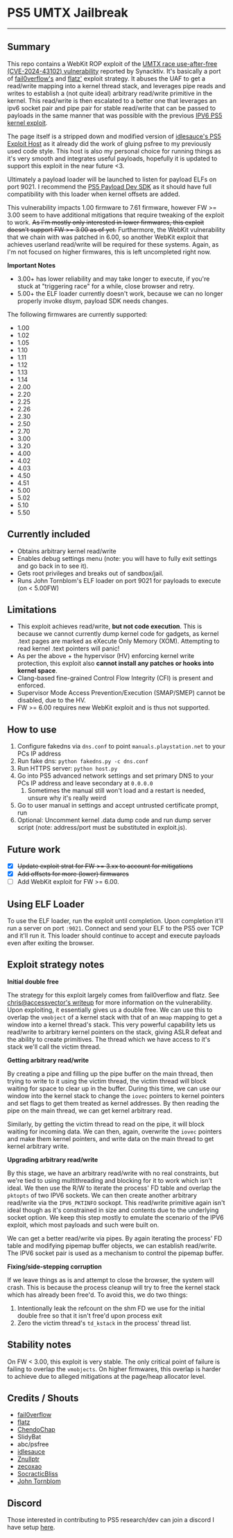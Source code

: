 # PS5 UMTX Jailbreak
---
## Summary
This repo contains a WebKit ROP exploit of the [UMTX race use-after-free (CVE-2024-43102) vulnerability](https://www.freebsd.org/security/advisories/FreeBSD-SA-24:14.umtx.asc) reported by Synacktiv. It's basically a port of [fail0verflow's](https://github.com/fail0verflow/ps5-umtxdbg/) and [flatz'](https://gist.github.com/flatz/89dfe9ed662076742f770f92e95e12a7) exploit strategy. It abuses the UAF to get a read/write mapping into a kernel thread stack, and leverages pipe reads and writes to establish a (not quite ideal) arbitrary read/write primitive in the kernel. This read/write is then escalated to a better one that leverages an ipv6 socket pair and pipe pair for stable read/write that can be passed to payloads in the same manner that was possible with the previous [IPV6 PS5 kernel exploit](https://github.com/Cryptogenic/PS5-IPV6-Kernel-Exploit).

The page itself is a stripped down and modified version of [idlesauce's PS5 Exploit Host](https://github.com/idlesauce/PS5-Exploit-Host) as it already did the work of gluing psfree to my previously used code style. This host is also my personal choice for running things as it's very smooth and integrates useful payloads, hopefully it is updated to support this exploit in the near future <3.

Ultimately a payload loader will be launched to listen for payload ELFs on port 9021. I recommend the [PS5 Payload Dev SDK](https://github.com/ps5-payload-dev/sdk/) as it should have full compatibility with this loader when kernel offsets are added.

This vulnerability impacts 1.00 firmware to 7.61 firmware, however FW >= 3.00 seem to have additional mitigations that require tweaking of the exploit to work. ~~As I'm mostly only interested in lower firmwares, this exploit doesn't support FW >= 3.00 as of yet.~~ Furthermore, the WebKit vulnerability that we chain with was patched in 6.00, so another WebKit exploit that achieves userland read/write will be required for these systems. Again, as I'm not focused on higher firmwares, this is left uncompleted right now.

**Important Notes**
- 3.00+ has lower reliability and may take longer to execute, if you're stuck at "triggering race" for a while, close browser and retry.
- 5.00+ the ELF loader currently doesn't work, because we can no longer properly invoke dlsym, payload SDK needs changes.

The following firmwares are currently supported:
- 1.00
- 1.02
- 1.05
- 1.10
- 1.11
- 1.12
- 1.13
- 1.14
- 2.00
- 2.20
- 2.25
- 2.26
- 2.30
- 2.50
- 2.70
- 3.00
- 3.20
- 4.00
- 4.02
- 4.03
- 4.50
- 4.51
- 5.00
- 5.02
- 5.10
- 5.50

## Currently included
- Obtains arbitrary kernel read/write
- Enables debug settings menu (note: you will have to fully exit settings and go back in to see it).
- Gets root privileges and breaks out of sandbox/jail.
- Runs John Tornblom's ELF loader on port 9021 for payloads to execute (on < 5.00FW)

## Limitations
- This exploit achieves read/write, **but not code execution**. This is because we cannot currently dump kernel code for gadgets, as kernel .text pages are marked as eXecute Only Memory (XOM). Attempting to read kernel .text pointers will panic!
- As per the above + the hypervisor (HV) enforcing kernel write protection, this exploit also **cannot install any patches or hooks into kernel space**.
- Clang-based fine-grained Control Flow Integrity (CFI) is present and enforced.
- Supervisor Mode Access Prevention/Execution (SMAP/SMEP) cannot be disabled, due to the HV.
- FW >= 6.00 requires new WebKit exploit and is thus not supported.

## How to use
1. Configure fakedns via `dns.conf` to point `manuals.playstation.net` to your PCs IP address
2. Run fake dns: `python fakedns.py -c dns.conf`
3. Run HTTPS server: `python host.py`
4. Go into PS5 advanced network settings and set primary DNS to your PCs IP address and leave secondary at `0.0.0.0`
   1. Sometimes the manual still won't load and a restart is needed, unsure why it's really weird
5. Go to user manual in settings and accept untrusted certificate prompt, run
6. Optional: Uncomment kernel .data dump code and run dump server script (note: address/port must be substituted in exploit.js).

## Future work
- [X] ~~Update exploit strat for FW >= 3.xx to account for mitigations~~
- [X] ~~Add offsets for more (lower) firmwares~~
- [ ] Add WebKit exploit for FW >= 6.00.

## Using ELF Loader
To use the ELF loader, run the exploit until completion. Upon completion it'll run a server on port `:9021`. Connect and send your ELF to the PS5 over TCP and it'll run it. This loader should continue to accept and execute payloads even after exiting the browser.

## Exploit strategy notes
**Initial double free**

The strategy for this exploit largely comes from fail0verflow and flatz. See [chris@accessvector's writeup](https://accessvector.net/2024/freebsd-umtx-privesc) for more information on the vulnerability. Upon exploiting, it essentially gives us a double free. We can use this to overlap the `vmobject` of a kernel stack with that of an `mmap` mapping to get a window into a kernel thread's stack. This very powerful capability lets us read/write to arbitrary kernel pointers on the stack, giving ASLR defeat and the ability to create primitives. The thread which we have access to it's stack we'll call the victim thread.

**Getting arbitrary read/write**

By creating a pipe and filling up the pipe buffer on the main thread, then trying to write to it using the victim thread, the victim thread will block waiting for space to clear up in the buffer. During this time, we can use our window into the kernel stack to change the `iovec` pointers to kernel pointers and set flags to get them treated as kernel addresses. By then reading the pipe on the main thread, we can get kernel arbitrary read.

Similarly, by getting the victim thread to read on the pipe, it will block waiting for incoming data. We can then, again, overwrite the `iovec` pointers and make them kernel pointers, and write data on the main thread to get kernel arbitrary write.

**Upgrading arbitrary read/write**

By this stage, we have an arbitrary read/write with no real constraints, but we're tied to using multithreading and blocking for it to work which isn't ideal. We then use the R/W to iterate the process' FD table and overlap the `pktopts` of two IPV6 sockets. We can then create another arbitrary read/write via the `IPV6_PKTINFO` sockopt. This read/write primitive again isn't ideal though as it's constrained in size and contents due to the underlying socket option. We keep this step mostly to emulate the scenario of the IPV6 exploit, which most payloads and such were built on.

We can get a better read/write via pipes. By again iterating the process' FD table and modifying pipemap buffer objects, we can establish read/write. The IPV6 socket pair is used as a mechanism to control the pipemap buffer.

**Fixing/side-stepping corruption**

If we leave things as is and attempt to close the browser, the system will crash. This is because the process cleanup will try to free the kernel stack which has already been free'd. To avoid this, we do two things:

1. Intentionally leak the refcount on the shm FD we use for the initial double free so that it isn't free'd upon process exit
2. Zero the victim thread's `td_kstack` in the process' thread list.

## Stability notes
On FW < 3.00, this exploit is very stable. The only critical point of failure is failing to overlap the `vmobjects`. On higher firmwares, this overlap is harder to achieve due to alleged mitigations at the page/heap allocator level.

## Credits / Shouts
- [fail0verflow](https://fail0verflow.com/blog/)
- [flatz](https://x.com/flat_z)
- [ChendoChap](https://github.com/ChendoChap)
- SlidyBat
- abc/psfree
- [idlesauce](https://github.com/idlesauce)
- [Znullptr](https://twitter.com/Znullptr)
- [zecoxao](https://twitter.com/notnotzecoxao)
- [SocracticBliss](https://twitter.com/SocraticBliss)
- [John Tornblom](https://github.com/john-tornblom)

## Discord
Those interested in contributing to PS5 research/dev can join a discord I have setup [here](https://discord.gg/kbrzGuH3F6).

